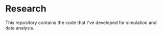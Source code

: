 # Research

This repository contains the code that I've developed for simulation and data analysis. 
